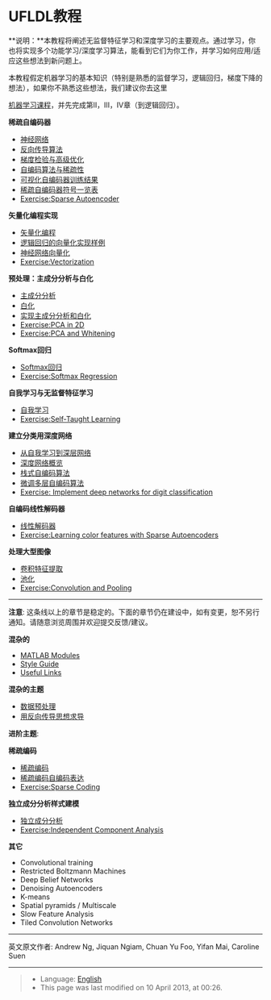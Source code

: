 UFLDL教程
=======

<!-- Jump to: [navigation](#column-one), [search](#searchInput) -->
**说明：**本教程将阐述无监督特征学习和深度学习的主要观点。通过学习，你也将实现多个功能学习/深度学习算法，能看到它们为你工作，并学习如何应用/适应这些想法到新问题上。

本教程假定机器学习的基本知识（特别是熟悉的监督学习，逻辑回归，梯度下降的想法），如果你不熟悉这些想法，我们建议你去这里

[机器学习课程](http://openclassroom.stanford.edu/MainFolder/CoursePage.php?course=MachineLearning)，并先完成第II，III，IV章（到逻辑回归）。

**稀疏自编码器**

* [神经网络](%E7%A5%9E%E7%BB%8F%E7%BD%91%E7%BB%9C.md "神经网络")
* [反向传导算法](%E5%8F%8D%E5%90%91%E4%BC%A0%E5%AF%BC%E7%AE%97%E6%B3%95.md "反向传导算法")
* [梯度检验与高级优化](%E6%A2%AF%E5%BA%A6%E6%A3%80%E9%AA%8C%E4%B8%8E%E9%AB%98%E7%BA%A7%E4%BC%98%E5%8C%96.md "梯度检验与高级优化")
* [自编码算法与稀疏性](%E8%87%AA%E7%BC%96%E7%A0%81%E7%AE%97%E6%B3%95%E4%B8%8E%E7%A8%80%E7%96%8F%E6%80%A7.md "自编码算法与稀疏性")
* [可视化自编码器训练结果](%E5%8F%AF%E8%A7%86%E5%8C%96%E8%87%AA%E7%BC%96%E7%A0%81%E5%99%A8%E8%AE%AD%E7%BB%83%E7%BB%93%E6%9E%9C.md "可视化自编码器训练结果")
* [稀疏自编码器符号一览表](%E7%A8%80%E7%96%8F%E8%87%AA%E7%BC%96%E7%A0%81%E5%99%A8%E7%AC%A6%E5%8F%B7%E4%B8%80%E8%A7%88%E8%A1%A8.md "稀疏自编码器符号一览表")
* [Exercise:Sparse Autoencoder](Exercise_Sparse_Autoencoder.md "Exercise:Sparse Autoencoder")

**矢量化编程实现**

* [矢量化编程](%E7%9F%A2%E9%87%8F%E5%8C%96%E7%BC%96%E7%A8%8B.md "矢量化编程")
* [逻辑回归的向量化实现样例](%E9%80%BB%E8%BE%91%E5%9B%9E%E5%BD%92%E7%9A%84%E5%90%91%E9%87%8F%E5%8C%96%E5%AE%9E%E7%8E%B0%E6%A0%B7%E4%BE%8B.md "逻辑回归的向量化实现样例")
* [神经网络向量化](%E7%A5%9E%E7%BB%8F%E7%BD%91%E7%BB%9C%E5%90%91%E9%87%8F%E5%8C%96.md "神经网络向量化")
* [Exercise:Vectorization](Exercise_Vectorization.md "Exercise:Vectorization")

**预处理：主成分分析与白化**

* [主成分分析](%E4%B8%BB%E6%88%90%E5%88%86%E5%88%86%E6%9E%90.md "主成分分析")
* [白化](%E7%99%BD%E5%8C%96.md "白化")
* [实现主成分分析和白化](%E5%AE%9E%E7%8E%B0%E4%B8%BB%E6%88%90%E5%88%86%E5%88%86%E6%9E%90%E5%92%8C%E7%99%BD%E5%8C%96.md "实现主成分分析和白化")
* [Exercise:PCA in 2D](Exercise_PCA_in_2D.md "Exercise:PCA in 2D")
* [Exercise:PCA and Whitening](Exercise_PCA_and_Whitening.md "Exercise:PCA and Whitening")

**Softmax回归**

* [Softmax回归](Softmax%E5%9B%9E%E5%BD%92.md "Softmax回归")
* [Exercise:Softmax Regression](Exercise_Softmax_Regression.md "Exercise:Softmax Regression")

**自我学习与无监督特征学习**

* [自我学习](%E8%87%AA%E6%88%91%E5%AD%A6%E4%B9%A0.md "自我学习")
* [Exercise:Self-Taught Learning](Exercise_Self-Taught_Learning.md "Exercise:Self-Taught Learning")

**建立分类用深度网络**

* [从自我学习到深层网络](%E4%BB%8E%E8%87%AA%E6%88%91%E5%AD%A6%E4%B9%A0%E5%88%B0%E6%B7%B1%E5%B1%82%E7%BD%91%E7%BB%9C.md "从自我学习到深层网络")
* [深度网络概览](%E6%B7%B1%E5%BA%A6%E7%BD%91%E7%BB%9C%E6%A6%82%E8%A7%88.md "深度网络概览")
* [栈式自编码算法](%E6%A0%88%E5%BC%8F%E8%87%AA%E7%BC%96%E7%A0%81%E7%AE%97%E6%B3%95.md "栈式自编码算法")
* [微调多层自编码算法](%E5%BE%AE%E8%B0%83%E5%A4%9A%E5%B1%82%E8%87%AA%E7%BC%96%E7%A0%81%E7%AE%97%E6%B3%95.md "微调多层自编码算法")
* [Exercise: Implement deep networks for digit classification](Exercise__Implement_deep_networks_for_digit_classification.md "Exercise: Implement deep networks for digit classification")

**自编码线性解码器**

* [线性解码器](%E7%BA%BF%E6%80%A7%E8%A7%A3%E7%A0%81%E5%99%A8.md "线性解码器")
* [Exercise:Learning color features with Sparse Autoencoders](Exercise_Learning_color_features_with_Sparse_Autoencoders.md "Exercise:Learning color features with Sparse Autoencoders")

**处理大型图像**

* [卷积特征提取](%E5%8D%B7%E7%A7%AF%E7%89%B9%E5%BE%81%E6%8F%90%E5%8F%96.md "卷积特征提取")
* [池化](%E6%B1%A0%E5%8C%96.md "池化")
* [Exercise:Convolution and Pooling](Exercise_Convolution_and_Pooling.md "Exercise:Convolution and Pooling")

---

**注意**: 这条线以上的章节是稳定的。下面的章节仍在建设中，如有变更，恕不另行通知。请随意浏览周围并欢迎提交反馈/建议。

**混杂的**

* [MATLAB Modules](MATLAB_Modules.md "MATLAB Modules")
* [Style Guide](Style_Guide.md "Style Guide")
* [Useful Links](Useful_Links.md "Useful Links")

**混杂的主题**

* [数据预处理](%E6%95%B0%E6%8D%AE%E9%A2%84%E5%A4%84%E7%90%86.md "数据预处理")
* [用反向传导思想求导](%E7%94%A8%E5%8F%8D%E5%90%91%E4%BC%A0%E5%AF%BC%E6%80%9D%E6%83%B3%E6%B1%82%E5%AF%BC.md "用反向传导思想求导")

**进阶主题**:

**稀疏编码**

* [稀疏编码](%E7%A8%80%E7%96%8F%E7%BC%96%E7%A0%81.md "稀疏编码")
* [稀疏编码自编码表达](%E7%A8%80%E7%96%8F%E7%BC%96%E7%A0%81%E8%87%AA%E7%BC%96%E7%A0%81%E8%A1%A8%E8%BE%BE.md "稀疏编码自编码表达")
* [Exercise:Sparse Coding](Exercise_Sparse_Coding.md "Exercise:Sparse Coding")

**独立成分分析样式建模**

* [独立成分分析](%E7%8B%AC%E7%AB%8B%E6%88%90%E5%88%86%E5%88%86%E6%9E%90.md "独立成分分析")
* [Exercise:Independent Component Analysis](Exercise_Independent_Component_Analysis.md "Exercise:Independent Component Analysis")

**其它**

* Convolutional training
* Restricted Boltzmann Machines
* Deep Belief Networks
* Denoising Autoencoders
* K-means
* Spatial pyramids / Multiscale
* Slow Feature Analysis
* Tiled Convolution Networks

---

英文原文作者: Andrew Ng, Jiquan Ngiam, Chuan Yu Foo, Yifan Mai, Caroline Suen

---

> * Language: [English](UFLDL_Tutorial.md "UFLDL Tutorial")
> * This page was last modified on 10 April 2013, at 00:26.
